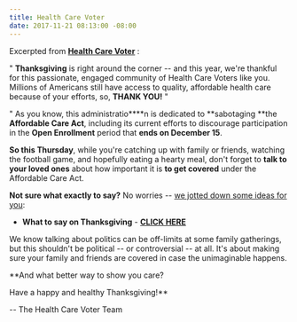 ```yaml
---
title: Health Care Voter
date: 2017-11-21 08:13:00 -08:00
---
```


Excerpted from [**Health Care Voter**](https://www.healthcare.gov/) :

"  **Thanksgiving** is right around the corner -- and this year, we're thankful for this passionate, engaged community of Health Care Voters like you. Millions of Americans still have access to quality, affordable health care because of your efforts, so, **THANK YOU!**  "

"  As you know, this administratio****n is dedicated to **sabotaging **the **Affordable Care Act**, including its current efforts to discourage participation in the **Open Enrollment** period that **ends on December 15**.

**So this Thursday**, while you're catching up with family or friends, watching the football game, and hopefully eating a hearty meal, don't forget to **talk to your loved ones** about how important it is **to get covered** under the Affordable Care Act.

**Not sure what exactly to say?** No worries -- [we jotted down some ideas for you](https://www.facebook.com/sharer/sharer.php?u=https%3A//www.facebook.com/healthcarevoter/photos/a.1951528471789314.1073741828.1934191280189700/2020366218238872/?type=3):

* **What to say on Thanksgiving** - [**CLICK HERE**](https://www.facebook.com/sharer/sharer.php?u=https%3A//www.facebook.com/healthcarevoter/photos/a.1951528471789314.1073741828.1934191280189700/2020366218238872/?type=3) 

We know talking about politics can be off-limits at some family gatherings, but this shouldn't be political -- or controversial -- at all. It's about making sure your family and friends are covered in case the unimaginable happens.

**And what better way to show you care?

Have a happy and healthy Thanksgiving!**

-- The Health Care Voter Team
